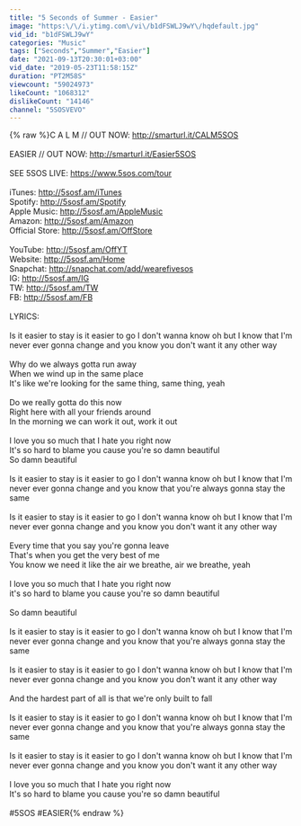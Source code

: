 ```yaml
---
title: "5 Seconds of Summer - Easier"
image: "https:\/\/i.ytimg.com\/vi\/b1dFSWLJ9wY\/hqdefault.jpg"
vid_id: "b1dFSWLJ9wY"
categories: "Music"
tags: ["Seconds","Summer","Easier"]
date: "2021-09-13T20:30:01+03:00"
vid_date: "2019-05-23T11:58:15Z"
duration: "PT2M58S"
viewcount: "59024973"
likeCount: "1068312"
dislikeCount: "14146"
channel: "5SOSVEVO"
---
```

{% raw %}C A L M // OUT NOW: <a rel="nofollow" target="blank" href="http://smarturl.it/CALM5SOS">http://smarturl.it/CALM5SOS</a><br /><br />EASIER // OUT NOW: <a rel="nofollow" target="blank" href="http://smarturl.it/Easier5SOS">http://smarturl.it/Easier5SOS</a><br /><br />SEE 5SOS LIVE: <a rel="nofollow" target="blank" href="https://www.5sos.com/tour">https://www.5sos.com/tour</a><br /><br />iTunes: <a rel="nofollow" target="blank" href="http://5sosf.am/iTunes">http://5sosf.am/iTunes</a><br />Spotify: <a rel="nofollow" target="blank" href="http://5sosf.am/Spotify">http://5sosf.am/Spotify</a><br />Apple Music: <a rel="nofollow" target="blank" href="http://5sosf.am/AppleMusic">http://5sosf.am/AppleMusic</a><br />Amazon: <a rel="nofollow" target="blank" href="http://5sosf.am/Amazon">http://5sosf.am/Amazon</a><br />Official Store: <a rel="nofollow" target="blank" href="http://5sosf.am/OffStore">http://5sosf.am/OffStore</a><br /><br />YouTube: <a rel="nofollow" target="blank" href="http://5sosf.am/OffYT">http://5sosf.am/OffYT</a><br />Website: <a rel="nofollow" target="blank" href="http://5sosf.am/Home">http://5sosf.am/Home</a><br />Snapchat: <a rel="nofollow" target="blank" href="http://snapchat.com/add/wearefivesos">http://snapchat.com/add/wearefivesos</a><br />IG: <a rel="nofollow" target="blank" href="http://5sosf.am/IG">http://5sosf.am/IG</a><br />TW: <a rel="nofollow" target="blank" href="http://5sosf.am/TW">http://5sosf.am/TW</a><br />FB: <a rel="nofollow" target="blank" href="http://5sosf.am/FB">http://5sosf.am/FB</a><br /><br />LYRICS:<br /><br />Is it easier to stay is it easier to go I don't wanna know oh but I know that I'm never ever gonna change and you know you don't want it any other way<br /><br />Why do we always gotta run away<br />When we wind up in the same place<br />It's like we're looking for the same thing, same thing, yeah<br /><br />Do we really gotta do this now<br />Right here with all your friends around <br />In the morning we can work it out, work it out<br /><br />I love you so much that I hate you right now<br />It's so hard to blame you cause you're so damn beautiful<br />So damn beautiful<br /><br />Is it easier to stay is it easier to go I don't wanna know oh but I know that I'm never ever gonna change and you know that you're always gonna stay the same<br /><br />Is it easier to stay is it easier to go I don't wanna know oh but I know that I'm never ever gonna change and you know you don't want it any other way<br /><br />Every time that you say you're gonna leave<br />That's when you get the very best of me<br />You know we need it like the air we breathe, air we breathe, yeah<br /><br />I love you so much that I hate you right now<br />it's so hard to blame you cause you're so damn beautiful<br /><br />So damn beautiful<br /><br />Is it easier to stay is it easier to go I don't wanna know oh but I know that I'm never ever gonna change and you know that you're always gonna stay the same<br /><br />Is it easier to stay is it easier to go I don't wanna know oh but I know that I'm never ever gonna change and you know you don't want it any other way<br /><br />And the hardest part of all is that we're only built to fall<br /><br />Is it easier to stay is it easier to go I don't wanna know oh but I know that I'm never ever gonna change and you know that you're always gonna stay the same<br /><br />Is it easier to stay is it easier to go I don't wanna know oh but I know that I'm never ever gonna change and you know you don't want it any other way<br /><br />I love you so much that I hate you right now<br />It's so hard to blame you cause you're so damn beautiful<br /><br />#5SOS #EASIER{% endraw %}
